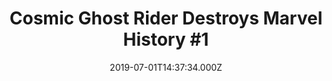 ---
title: "Cosmic Ghost Rider Destroys Marvel History #1"
date: 2019-07-01T14:37:34.000Z
permalink: /almanac/books/2019-07-01-cosmic-ghost-rider-destroys-marvel-history-1/index.html
link: https://comicstore.marvel.com/Cosmic-Ghost-Rider-Destroys-Marvel-History-2019-1-of-6/digital-comic/50871
customImage: custom/1006
---